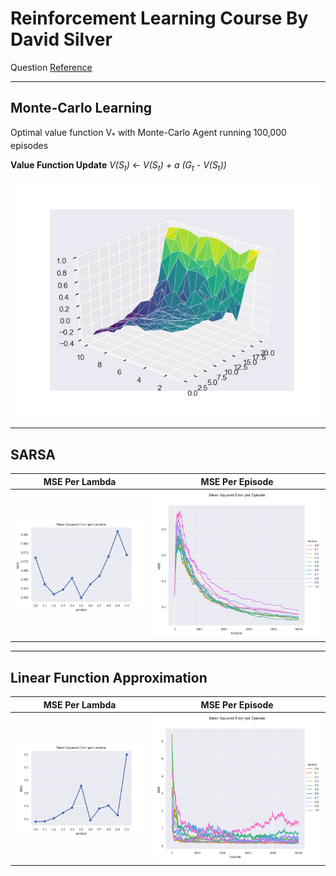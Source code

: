 # Reinforcement Learning Course By David Silver

Question [Reference](reference)

---
## Monte-Carlo Learning
Optimal value function V<sub>*</sub> with Monte-Carlo Agent running 100,000 episodes

**Value Function Update**
*V(S<sub>t</sub>)* <- *V(S<sub>t</sub>) + a (G<sub>t</sub> - V(S<sub>t</sub>))*

![Tri-Surface Plot][mcGraph]

---
## SARSA

MSE Per Lambda                  |  MSE Per Episode
:------------------------------:|:-------------------------:
![Point Plot][tdGraph1]  |  ![FacetGrid][tdGraph2]

---
## Linear Function Approximation

MSE Per Lambda                  |  MSE Per Episode
:------------------------------:|:-------------------------:
![Point Plot][lfaGraph1] |  ![FacetGrid][lfaGraph2]


[reference]: http://www0.cs.ucl.ac.uk/staff/d.silver/web/Teaching.html
[mcGraph]: https://raw.githubusercontent.com/weiweitoo/easy21-rl/master/img/mc.png
[tdGraph1]: https://raw.githubusercontent.com/weiweitoo/easy21-rl/master/img/td1.png
[tdGraph2]: https://raw.githubusercontent.com/weiweitoo/easy21-rl/master/img/td2.png
[lfaGraph1]: https://raw.githubusercontent.com/weiweitoo/easy21-rl/master/img/lfa1.png
[lfaGraph2]: https://raw.githubusercontent.com/weiweitoo/easy21-rl/master/img/lfa2.png